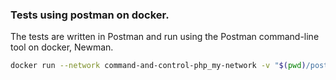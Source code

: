 ### Tests using postman on docker.

 The tests are written in Postman and run using the Postman command-line tool on docker, Newman.  
```sh
docker run --network command-and-control-php_my-network -v "$(pwd)/postman_collection.json:/etc/newman/postman_collection.json" postman/newman run /etc/newman/postman_collection.json
```
